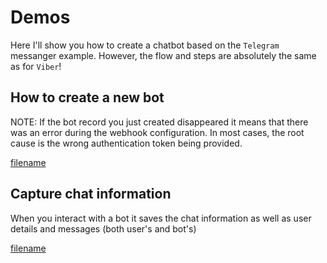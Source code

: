# Demos

Here I'll show you how to create a chatbot based on the `Telegram` messanger example. However, the flow and steps are absolutely the same as for `Viber`!

## How to create a new bot

NOTE: If the bot record you just created disappeared it means that there was an error during the webhook configuration. In most cases, the root cause is the wrong authentication token being provided.

[filename](https://user-images.githubusercontent.com/39780006/187092460-8374098d-e09e-4c19-b84c-36bd0f0e5fb9.mp4 ':include :type=video controls width=100%')

## Capture chat information

When you interact with a bot it saves the chat information as well as user details and messages (both user's and bot's)

[filename](https://user-images.githubusercontent.com/39780006/187092491-a425e626-7460-4e83-941f-383e8fc8d1d6.mp4 ':include :type=video controls width=100%')
